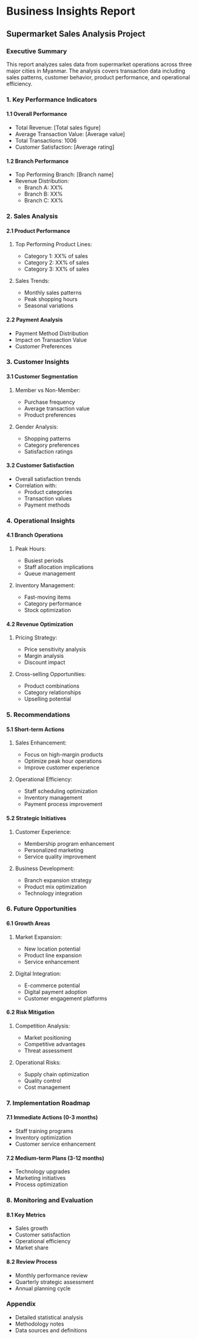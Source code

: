 # Business Insights Report
## Supermarket Sales Analysis Project

### Executive Summary
This report analyzes sales data from supermarket operations across three major cities in Myanmar. The analysis covers transaction data including sales patterns, customer behavior, product performance, and operational efficiency.

### 1. Key Performance Indicators
#### 1.1 Overall Performance
- Total Revenue: [Total sales figure]
- Average Transaction Value: [Average value]
- Total Transactions: 1006
- Customer Satisfaction: [Average rating]

#### 1.2 Branch Performance
- Top Performing Branch: [Branch name]
- Revenue Distribution:
  - Branch A: XX%
  - Branch B: XX%
  - Branch C: XX%

### 2. Sales Analysis
#### 2.1 Product Performance
1. Top Performing Product Lines:
   - Category 1: XX% of sales
   - Category 2: XX% of sales
   - Category 3: XX% of sales

2. Sales Trends:
   - Monthly sales patterns
   - Peak shopping hours
   - Seasonal variations

#### 2.2 Payment Analysis
- Payment Method Distribution
- Impact on Transaction Value
- Customer Preferences

### 3. Customer Insights
#### 3.1 Customer Segmentation
1. Member vs Non-Member:
   - Purchase frequency
   - Average transaction value
   - Product preferences

2. Gender Analysis:
   - Shopping patterns
   - Category preferences
   - Satisfaction ratings

#### 3.2 Customer Satisfaction
- Overall satisfaction trends
- Correlation with:
  - Product categories
  - Transaction values
  - Payment methods

### 4. Operational Insights
#### 4.1 Branch Operations
1. Peak Hours:
   - Busiest periods
   - Staff allocation implications
   - Queue management

2. Inventory Management:
   - Fast-moving items
   - Category performance
   - Stock optimization

#### 4.2 Revenue Optimization
1. Pricing Strategy:
   - Price sensitivity analysis
   - Margin analysis
   - Discount impact

2. Cross-selling Opportunities:
   - Product combinations
   - Category relationships
   - Upselling potential

### 5. Recommendations
#### 5.1 Short-term Actions
1. Sales Enhancement:
   - Focus on high-margin products
   - Optimize peak hour operations
   - Improve customer experience

2. Operational Efficiency:
   - Staff scheduling optimization
   - Inventory management
   - Payment process improvement

#### 5.2 Strategic Initiatives
1. Customer Experience:
   - Membership program enhancement
   - Personalized marketing
   - Service quality improvement

2. Business Development:
   - Branch expansion strategy
   - Product mix optimization
   - Technology integration

### 6. Future Opportunities
#### 6.1 Growth Areas
1. Market Expansion:
   - New location potential
   - Product line expansion
   - Service enhancement

2. Digital Integration:
   - E-commerce potential
   - Digital payment adoption
   - Customer engagement platforms

#### 6.2 Risk Mitigation
1. Competition Analysis:
   - Market positioning
   - Competitive advantages
   - Threat assessment

2. Operational Risks:
   - Supply chain optimization
   - Quality control
   - Cost management

### 7. Implementation Roadmap
#### 7.1 Immediate Actions (0-3 months)
- Staff training programs
- Inventory optimization
- Customer service enhancement

#### 7.2 Medium-term Plans (3-12 months)
- Technology upgrades
- Marketing initiatives
- Process optimization

### 8. Monitoring and Evaluation
#### 8.1 Key Metrics
- Sales growth
- Customer satisfaction
- Operational efficiency
- Market share

#### 8.2 Review Process
- Monthly performance review
- Quarterly strategic assessment
- Annual planning cycle

### Appendix
- Detailed statistical analysis
- Methodology notes
- Data sources and definitions
